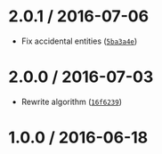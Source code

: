 <!--remark setext-->

<!--lint disable no-multiple-toplevel-headings -->

2.0.1 / 2016-07-06
==================

*   Fix accidental entities ([`5ba3a4e`](https://github.com/wooorm/hast-util-to-html/commit/5ba3a4e))

2.0.0 / 2016-07-03
==================

*   Rewrite algorithm ([`16f6239`](https://github.com/wooorm/hast-util-to-html/commit/16f6239))

1.0.0 / 2016-06-18
==================
